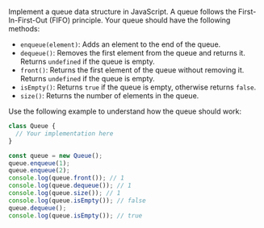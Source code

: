 Implement a queue data structure in JavaScript. A queue follows the First-In-First-Out (FIFO) principle. Your queue should have the following methods:

- `enqueue(element)`: Adds an element to the end of the queue.
- `dequeue()`: Removes the first element from the queue and returns it. Returns `undefined` if the queue is empty.
- `front()`: Returns the first element of the queue without removing it. Returns `undefined` if the queue is empty.
- `isEmpty()`: Returns `true` if the queue is empty, otherwise returns `false`.
- `size()`: Returns the number of elements in the queue.

Use the following example to understand how the queue should work:

```javascript
class Queue {
  // Your implementation here
}

const queue = new Queue();
queue.enqueue(1);
queue.enqueue(2);
console.log(queue.front()); // 1
console.log(queue.dequeue()); // 1
console.log(queue.size()); // 1
console.log(queue.isEmpty()); // false
queue.dequeue();
console.log(queue.isEmpty()); // true
```
